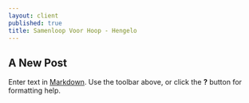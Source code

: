 ```yaml
---
layout: client
published: true
title: Samenloop Voor Hoop - Hengelo
---
```

## A New Post

Enter text in [Markdown](http://daringfireball.net/projects/markdown/). Use the toolbar above, or click the **?** button for formatting help.
